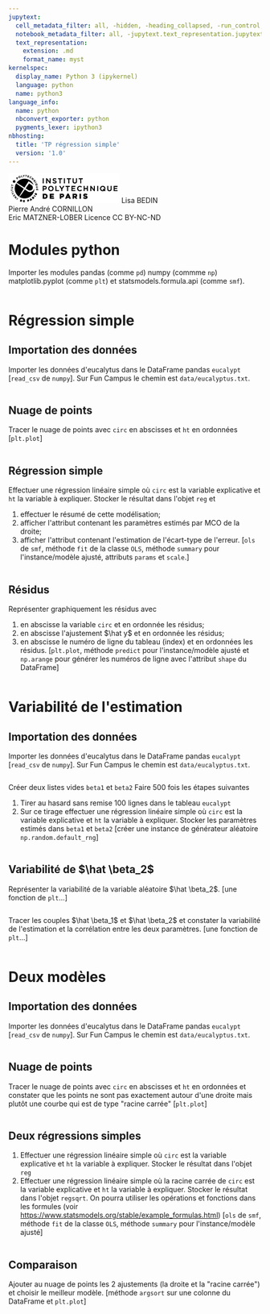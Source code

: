 ```yaml
---
jupytext:
  cell_metadata_filter: all, -hidden, -heading_collapsed, -run_control, -trusted
  notebook_metadata_filter: all, -jupytext.text_representation.jupytext_version, -jupytext.text_representation.format_version, -language_info.version, -language_info.codemirror_mode.version, -language_info.codemirror_mode, -language_info.file_extension, -language_info.mimetype, -toc
  text_representation:
    extension: .md
    format_name: myst
kernelspec:
  display_name: Python 3 (ipykernel)
  language: python
  name: python3
language_info:
  name: python
  nbconvert_exporter: python
  pygments_lexer: ipython3
nbhosting:
  title: 'TP régression simple'
  version: '1.0'
---
```


<div class="licence">
<span><img src="media/logo_IPParis.png" /></span>
<span>Lisa BEDIN<br />Pierre André CORNILLON<br />Eric MATZNER-LOBER</span>
<span>Licence CC BY-NC-ND</span>
</div>

# Modules python
Importer les modules pandas (comme `pd`) numpy (commme `np`)
matplotlib.pyplot (comme  `plt`) et statsmodels.formula.api (comme `smf`). 


```{code-cell} python

```

# Régression simple

## Importation des données
Importer les données d'eucalytus dans le DataFrame pandas `eucalypt`
\[`read_csv` de `numpy`\]. Sur Fun Campus le chemin est `data/eucalyptus.txt`.


```{code-cell} python

```

## Nuage de points
Tracer le nuage de points avec `circ` en  abscisses et `ht` en ordonnées
\[`plt.plot`\]


```{code-cell} python

```

## Régression simple
Effectuer une régression linéaire simple où `circ` est  la variable
explicative et `ht` la variable à expliquer. Stocker le résultat
dans l'objet `reg` et 
1. effectuer le résumé de cette modélisation;
2. afficher l'attribut contenant les paramètres estimés par MCO de la droite;
3. afficher l'attribut contenant l'estimation de l'écart-type de l'erreur.
\[`ols` de `smf`, méthode `fit` de la classe `OLS`, 
méthode `summary` pour l'instance/modèle ajusté,
attributs `params` et `scale`.\]


```{code-cell} python

```

## Résidus
Représenter graphiquement les résidus avec
1. en abscisse la variable `circ` et en ordonnée les résidus;
2. en abscisse l'ajustement \$\hat y\$ et en ordonnée les résidus;
3. en abscisse le numéro de ligne du tableau (index) et en ordonnées les résidus.
\[`plt.plot`, méthode `predict` pour l'instance/modèle ajusté et
`np.arange` pour générer les numéros de ligne avec l'attribut `shape`
du DataFrame\]


```{code-cell} python

```

# Variabilité de l'estimation

## Importation des données
Importer les données d'eucalytus dans le DataFrame pandas `eucalypt`
\[`read_csv` de `numpy`\]. Sur Fun Campus le chemin est `data/eucalyptus.txt`.


```{code-cell} python

```

Créer deux listes vides `beta1` et `beta2`
Faire 500 fois les étapes suivantes
1. Tirer au hasard sans remise 100 lignes dans le tableau `eucalypt`
2. Sur ce tirage effectuer une régression linéaire simple
   où `circ` est la variable explicative et `ht` la variable 
   à expliquer. Stocker les paramètres estimés dans `beta1` et `beta2`
\[créer une instance de générateur aléatoire `np.random.default_rng`\]


```{code-cell} python

```

## Variabilité de \$\hat \beta_2\$
Représenter la variabilité de la variable aléatoire  \$\hat \beta_2\$.
\[une fonction de `plt`...\]


```{code-cell} python

```

Tracer les couples \$\hat \beta_1\$ et \$\hat \beta_2\$ et
constater la variabilité de l'estimation et la corrélation
entre les deux paramètres.
\[une fonction de `plt`...\]


```{code-cell} python

```

# Deux modèles

## Importation des données
Importer les données d'eucalytus dans le DataFrame pandas `eucalypt`
\[`read_csv` de `numpy`\]. Sur Fun Campus le chemin est `data/eucalyptus.txt`.


```{code-cell} python

```

## Nuage de points
Tracer le nuage de points avec `circ` en  abscisses et `ht` en ordonnées
et constater que les points ne sont pas exactement autour
d'une droite mais plutôt une courbe qui est de type "racine carrée"
\[`plt.plot`\]


```{code-cell} python

```

## Deux régressions simples
1. Effectuer une régression linéaire simple où `circ` est
   la variable explicative et `ht` la variable à expliquer.
   Stocker le résultat dans l'objet `reg`
2. Effectuer une régression linéaire simple où la racine carrée de `circ`
   est  la variable explicative et `ht` la variable à expliquer.
   Stocker le résultat dans l'objet `regsqrt`. On pourra utiliser les
   opérations et fonctions dans les formules
   (voir https://www.statsmodels.org/stable/example_formulas.html)
\[`ols` de `smf`, méthode `fit` de la classe `OLS`, 
méthode `summary` pour l'instance/modèle ajusté\]


```{code-cell} python

```

## Comparaison
Ajouter au nuage de points les 2 ajustements (la droite et la "racine carrée")
et choisir le meilleur modèle.
\[méthode `argsort` sur une colonne du DataFrame et `plt.plot`\]


```{code-cell} python

```

